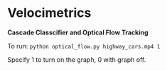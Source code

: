 # Velocimetrics

**Cascade Classcifier and Optical Flow Tracking**  

To run: `python optical_flow.py highway_cars.mp4 1` 
  
Specify 1 to turn on the graph, 0 with graph off.
